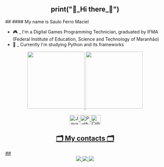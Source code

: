 ##
<h2 align="center">print("👋_Hi there_👋") </h2>
##
#### My name is Saulo Ferro Maciel

- 🎮 _ I'm a Digital Games Programming Technician, graduated by IFMA (Federal Institute of Education, Science and Technology of Maranhão)
- 🌱 _ Currently I'm studying Python and its frameworks

<div align="center">
  <a href="https://github.com/Saulo-Ferro-Maciel">
  <img height="180em" src="https://github-readme-stats-sigma-five.vercel.app/api?username=Saulo-Ferro-Maciel&show_icons=true&theme=dark&include_all_commits=true&count_private=true"/>
  <img height="180em" src="https://github-readme-stats-sigma-five.vercel.app/api/top-langs/?username=Saulo-Ferro-Maciel&layout=compact&langs_count=7&theme=dark"/>
  <div style="display: inline_block"><br>
    <img align="center" alt="JavaScript - Saulo Ferro" height="30" width="30" src="https://docs.google.com/uc?id=1z8vwgmsOH5ZmJPPkVs7nc7oUfIcZfovM">
    <img align="center" alt="Python - Saulo Ferro" height="30" width="30" src="https://docs.google.com/uc?id=1DCruQI-Vg9R4eJWRjGP15GqEGFfaZEQV">
    <img align="center" alt="Csharp - Saulo Ferro" height="30" width="30" src="https://docs.google.com/uc?id=1Xjjvp7MH10FGaLIFirqI0F-hzFTxV8Ko">
   </div>
</div>
  
  ##
  <h2 align="center">🗂️ My contacts 🗂️</h2>
  ##
  
  <div align="center"> 
    <a  href="https://www.youtube.com/channel/UCPOeejMJJZXI1WLxpN09jyA" target="_blank">
      <img src="https://img.shields.io/badge/YouTube-FF0000?style=for-the-badge&logo=youtube&logoColor=white" target="_blank">
    </a>
    <a  href="https://www.instagram.com/saulo_fehciel/" target="_blank">
      <img  src="https://img.shields.io/badge/-Instagram-%23E4405F?style=for-the-badge&logo=instagram&logoColor=white" target="_blank">
    </a>
    <a  href="https://www.linkedin.com/in/saulo-ferro-maciel-74b65a1b8/" target="_blank">
      <img src="https://img.shields.io/badge/-LinkedIn-%230077B5?style=for-the-badge&logo=linkedin&logoColor=white" target="_blank">
    </a>
  </div>
